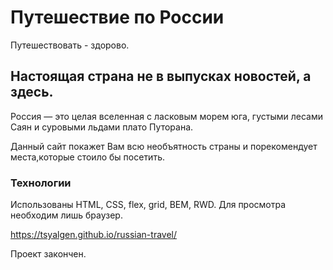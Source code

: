 # Путешествие по России

Путешествовать - здорово.

## Настоящая страна не в выпусках новостей, а здесь.

Россия — это целая вселенная с ласковым морем юга,
густыми лесами Саян и суровыми льдами плато Путорана.

Данный сайт покажет Вам всю необъятность страны и порекомендует места,которые стоило бы посетить.

### Технологии

Использованы HTML, CSS, flex, grid, BEM, RWD. Для просмотра необходим лишь браузер.

https://tsyalgen.github.io/russian-travel/

Проект закончен.
